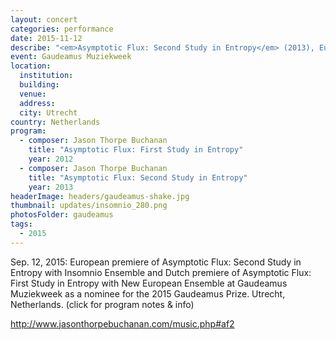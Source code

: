 ```yaml
---
layout: concert
categories: performance
date: 2015-11-12
describe: "<em>Asymptotic Flux: Second Study in Entropy</em> (2013), European premiere. Insomnio Ensemble."
event: Gaudeamus Muziekweek
location:
  institution:
  building:
  venue:
  address:
  city: Utrecht
country: Netherlands
program:
  - composer: Jason Thorpe Buchanan
    title: "Asymptotic Flux: First Study in Entropy"
    year: 2012
  - composer: Jason Thorpe Buchanan
    title: "Asymptotic Flux: Second Study in Entropy"
    year: 2013
headerImage: headers/gaudeamus-shake.jpg
thumbnail: updates/insomnio_280.png
photosFolder: gaudeamus
tags:
  - 2015
---
```


Sep. 12, 2015: European premiere of Asymptotic Flux: Second Study in Entropy with Insomnio Ensemble and Dutch premiere of Asymptotic Flux: First Study in Entropy with New European Ensemble at Gaudeamus Muziekweek as a nominee for the 2015 Gaudeamus Prize. Utrecht, Netherlands.
(click for program notes & info)

http://www.jasonthorpebuchanan.com/music.php#af2
